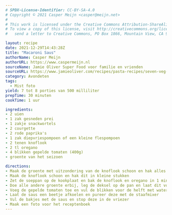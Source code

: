 ```yaml
---
# SPDX-License-Identifier: CC-BY-SA-4.0
# Copyright © 2021 Casper Meijn <casper@meijn.net>
# 
# This work is licensed under the Creative Commons Attribution-ShareAlike 4.0 International License. 
# To view a copy of this license, visit http://creativecommons.org/licenses/by-sa/4.0/ or 
#   send a letter to Creative Commons, PO Box 1866, Mountain View, CA 94042, USA.

layout: recipe
date: 2021-12-29T14:43:28Z
title: "Macaroni Saus"
authorName: Casper Meijn
authorURL: https://www.caspermeijn.nl
sourceName: Jamie Oliver Super Food voor familie en vrienden
sourceURL: https://www.jamieoliver.com/recipes/pasta-recipes/seven-veg-tomato-sauce/
category: Avondeten
tags:
  - Mist foto
yield: 7 tot 8 porties van 500 milliliter
prepTime: 30 minuten
cookTime: 1 uur

ingredients:
- 2 uien
- 1 zak gesneden prei
- 1 zakje snackwortels
- 2 courgette
- 2 rode paprika's
- 1 zak diepvriespompoen of een kleine flespompoen
- 2 tenen knoflook
- 2 tl oregano
- 4 blikken gepelde tomaten (400g)
- groente van het seizoen

directions:
- Maak de groente met uitzondering van de knoflook schoon en hak alles in de keukenmachine
- Maak de knoflook schoon en hak dit in kleine stukken
- Zet de soeppan op de kookplaat en bak de knoflook en oregano in 1 minuut
- Doe alle andere groente erbij, leg de deksel op de pan en laat dit voor 25 minuten staan. Roer wel regelmatig
- Voeg de gepelde tomaten toe en vul de blikken voor de helft met water, voeg dit ook toe. Laat dit 25 minuten pruttelen
- Laat de saus een beetje afkoelen en pureer deze met de staafmixer
- Vul de bakjes met de saus en stop deze in de vriezer
- Maak een foto voor het receptenboek
---
```


